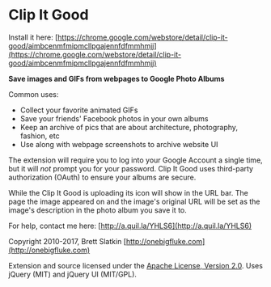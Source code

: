 Clip It Good
============

Install it here:
[https://chrome.google.com/webstore/detail/clip-it-good/aimbcenmfmipmcllpgajennfdfmmhmjj](https://chrome.google.com/webstore/detail/clip-it-good/aimbcenmfmipmcllpgajennfdfmmhmjj)

**Save images and GIFs from webpages to Google Photo Albums**

Common uses:

*   Collect your favorite animated GIFs
*   Save your friends' Facebook photos in your own albums
*   Keep an archive of pics that are about architecture, photography, fashion, etc
*   Use along with webpage screenshots to archive website UI

The extension will require you to log into your Google Account a single time, but it will *not* prompt you for your password. Clip It Good uses third-party authorization (OAuth) to ensure your albums are secure.

While the Clip It Good is uploading its icon will show in the URL bar. The page the image appeared on and the image's original URL will be set as the image's description in the photo album you save it to.

For help, contact me here:
[http://a.quil.la/YHLS6](http://a.quil.la/YHLS6)

Copyright 2010-2017, Brett Slatkin
[http://onebigfluke.com](http://onebigfluke.com)

Extension and source licensed under the [Apache License, Version 2.0](http://www.apache.org/licenses/LICENSE-2.0.html). Uses jQuery (MIT) and jQuery UI (MIT/GPL).
